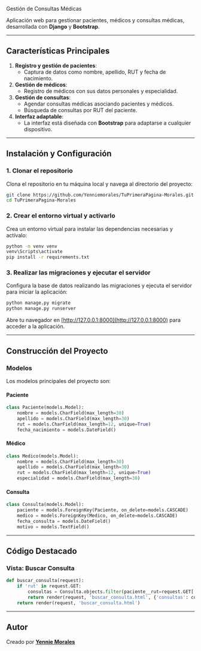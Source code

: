 Gestión de Consultas Médicas

Aplicación web para gestionar pacientes, médicos y consultas médicas, desarrollada con **Django** y **Bootstrap**.

---

## Características Principales

1. **Registro y gestión de pacientes**:
   - Captura de datos como nombre, apellido, RUT y fecha de nacimiento.
2. **Gestión de médicos**:
   - Registro de médicos con sus datos personales y especialidad.
3. **Gestión de consultas**:
   - Agendar consultas médicas asociando pacientes y médicos.
   - Búsqueda de consultas por RUT del paciente.
4. **Interfaz adaptable**:
   - La interfaz está diseñada con **Bootstrap** para adaptarse a cualquier dispositivo.

---

## Instalación y Configuración

### 1. Clonar el repositorio
Clona el repositorio en tu máquina local y navega al directorio del proyecto:
```bash
git clone https://github.com/Yenniemorales/TuPrimeraPagina-Morales.git
cd TuPrimeraPagina-Morales
```

### 2. Crear el entorno virtual y activarlo
Crea un entorno virtual para instalar las dependencias necesarias y actívalo:
```bash
python -m venv venv
venv\Scripts\activate
pip install -r requirements.txt
```

### 3. Realizar las migraciones y ejecutar el servidor
Configura la base de datos realizando las migraciones y ejecuta el servidor para iniciar la aplicación:
```bash
python manage.py migrate
python manage.py runserver
```

Abre tu navegador en [http://127.0.0.1:8000](http://127.0.0.1:8000) para acceder a la aplicación.

---

## Construcción del Proyecto

### Modelos
Los modelos principales del proyecto son:

#### **Paciente**
```python
class Paciente(models.Model):
    nombre = models.CharField(max_length=30)
    apellido = models.CharField(max_length=30)
    rut = models.CharField(max_length=12, unique=True)
    fecha_nacimiento = models.DateField()
```

#### **Médico**
```python
class Medico(models.Model):
    nombre = models.CharField(max_length=30)
    apellido = models.CharField(max_length=30)
    rut = models.CharField(max_length=12, unique=True)
    especialidad = models.CharField(max_length=30)
```

#### **Consulta**
```python
class Consulta(models.Model):
    paciente = models.ForeignKey(Paciente, on_delete=models.CASCADE)
    medico = models.ForeignKey(Medico, on_delete=models.CASCADE)
    fecha_consulta = models.DateField()
    motivo = models.TextField()
```

---

## Código Destacado

### **Vista: Buscar Consulta**
```python
def buscar_consulta(request):
    if 'rut' in request.GET:
        consultas = Consulta.objects.filter(paciente__rut=request.GET['rut'])
        return render(request, 'buscar_consulta.html', {'consultas': consultas})
    return render(request, 'buscar_consulta.html')
```

---

## Autor

Creado por **[Yennie Morales](https://github.com/Yenniemorales)**

